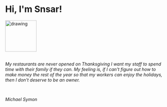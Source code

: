 <h1>Hi, I'm Snsar!</h1> <img src="https://acegif.com/wp-content/uploads/2021/4fh5wi/pepefrg-21.gif" alt="drawing"  height = "100"/> <br> <br> <p><i>My restaurants are never opened on Thanksgiving I want my staff to spend time with their family if they can. My feeling is, if I can't figure out how to make money the rest of the year so that my workers can enjoy the holidays, then I don't deserve to be an owner.</i></p> <br> <p><i>Michael Symon</i></p>